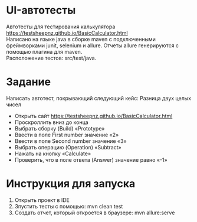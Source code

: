 # UI-автотесты

Автотесты для тестирования калькулятора https://testsheepnz.github.io/BasicCalculator.html 
<br>
Написано на языке java в сборке maven c подключенными фреймворками junit, selenium и allure. Отчеты allure генерируются с помощью плагина для maven.
<br>
Расположение тестов: src/test/java. 
<br>
# Задание
Написать автотест, покрывающий следующий кейс: Разница двух целых чисел
<br>
* Открыть сайт https://testsheepnz.github.io/BasicCalculator.html
* Проскроллить вниз до конца 
* Выбрать сборку (Build) «Prototype»
* Ввести в поле First number значение «2»
* Ввести в поле Second number значение «3»
* Выбрать операцию (Operation) «Subtract»
* Нажать на кнопку «Calculate»
* Проверить, что в поле ответа (Answer) значение равно «-1»

# Инструкция для запуска
1. Открыть проект в IDE
2. Зпустить тесты с помощью: mvn clean test
4. Создать отчет, который откроется в браузере: mvn allure:serve


